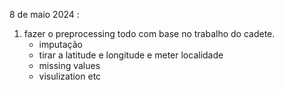 8 de maio 2024 : 
1. fazer o preprocessing todo com base no trabalho do cadete.
    - imputação 
    - tirar a latitude e longitude e meter localidade 
    - missing values 
    - visulization etc